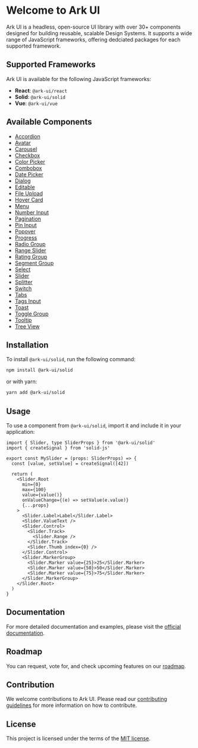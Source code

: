 # Welcome to Ark UI

Ark UI is a headless, open-source UI library with over 30+ components designed for building
reusable, scalable Design Systems. It supports a wide range of JavaScript frameworks, offering
dedciated packages for each supported framework.

## Supported Frameworks

Ark UI is available for the following JavaScript frameworks:

- **React**: `@ark-ui/react`
- **Solid**: `@ark-ui/solid`
- **Vue**: `@ark-ui/vue`

## Available Components

- [Accordion](https://ark-ui.com/solid/docs/components/accordion)
- [Avatar](https://ark-ui.com/solid/docs/components/avatar)
- [Carousel](https://ark-ui.com/solid/docs/components/carousel)
- [Checkbox](https://ark-ui.com/solid/docs/components/checkbox)
- [Color Picker](https://ark-ui.com/solid/docs/components/color-picker)
- [Combobox](https://ark-ui.com/solid/docs/components/combobox)
- [Date Picker](https://ark-ui.com/solid/docs/components/date-picker)
- [Dialog](https://ark-ui.com/solid/docs/components/dialog)
- [Editable](https://ark-ui.com/solid/docs/components/editable)
- [File Upload](https://ark-ui.com/solid/docs/components/file-upload)
- [Hover Card](https://ark-ui.com/solid/docs/components/hover-card)
- [Menu](https://ark-ui.com/solid/docs/components/menu)
- [Number Input](https://ark-ui.com/solid/docs/components/number-input)
- [Pagination](https://ark-ui.com/solid/docs/components/pagination)
- [Pin Input](https://ark-ui.com/solid/docs/components/pin-input)
- [Popover](https://ark-ui.com/solid/docs/components/popover)
- [Progress](https://ark-ui.com/solid/docs/components/progress)
- [Radio Group](https://ark-ui.com/solid/docs/components/radio-group)
- [Range Slider](https://ark-ui.com/solid/docs/components/slider)
- [Rating Group](https://ark-ui.com/solid/docs/components/rating-group)
- [Segment Group](https://ark-ui.com/solid/docs/components/segment-group)
- [Select](https://ark-ui.com/solid/docs/components/select)
- [Slider](https://ark-ui.com/solid/docs/components/slider)
- [Splitter](https://ark-ui.com/solid/docs/components/splitter)
- [Switch](https://ark-ui.com/solid/docs/components/switch)
- [Tabs](https://ark-ui.com/solid/docs/components/tabs)
- [Tags Input](https://ark-ui.com/solid/docs/components/tags-input)
- [Toast](https://ark-ui.com/solid/docs/components/toast)
- [Toggle Group](https://ark-ui.com/solid/docs/components/toggle-group)
- [Tooltip](https://ark-ui.com/solid/docs/components/tooltip)
- [Tree View](https://ark-ui.com/solid/docs/components/tree-view)

## Installation

To install `@ark-ui/solid`, run the following command:

```bash
npm install @ark-ui/solid
```

or with yarn:

```bash
yarn add @ark-ui/solid
```

## Usage

To use a component from `@ark-ui/solid`, import it and include it in your application:

```tsx
import { Slider, type SliderProps } from '@ark-ui/solid'
import { createSignal } from 'solid-js'

export const MySlider = (props: SliderProps) => {
  const [value, setValue] = createSignal([42])

  return (
    <Slider.Root
      min={0}
      max={100}
      value={value()}
      onValueChange={(e) => setValue(e.value)}
      {...props}
    >
      <Slider.Label>Label</Slider.Label>
      <Slider.ValueText />
      <Slider.Control>
        <Slider.Track>
          <Slider.Range />
        </Slider.Track>
        <Slider.Thumb index={0} />
      </Slider.Control>
      <Slider.MarkerGroup>
        <Slider.Marker value={25}>25</Slider.Marker>
        <Slider.Marker value={50}>50</Slider.Marker>
        <Slider.Marker value={75}>75</Slider.Marker>
      </Slider.MarkerGroup>
    </Slider.Root>
  )
}
```

## Documentation

For more detailed documentation and examples, please visit the
[official documentation](https://ark-ui.com/).

## Roadmap

You can request, vote for, and check upcoming features on our [roadmap](https://ark-ui.canny.io/).

## Contribution

We welcome contributions to Ark UI. Please read our
[contributing guidelines](https://github.com/chakra-ui/ark/blob/main/CONTRIBUTING.md) for more
information on how to contribute.

## License

This project is licensed under the terms of the
[MIT license](https://github.com/chakra-ui/ark/blob/main/LICENSE).
